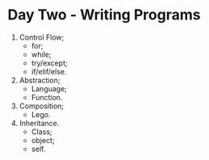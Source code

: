 # Day Two - Writing Programs

1. Control Flow;
    * for;
    * while;
    * try/except;
    * if/elif/else.
2. Abstraction;
    * Language;
    * Function.
3. Composition;
    * Lego.
4. Inheritance.
    * Class;
    * object;
    * self.
